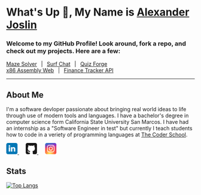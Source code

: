 # **What's Up 🤙, My Name is [Alexander Joslin](http://www.alexanderjoslin.com/)**
### Welcome to my GitHub Profile!  Look around, fork a repo, and check out my projects. Here are a few:

[Maze Solver](https://maze-solver-js.herokuapp.com/) &ensp;|&ensp; [Surf Chat](https://surf-chat-js.herokuapp.com/) &ensp;|&ensp; [Quiz Forge](https://quiz-forge.herokuapp.com/)\
[x86 Assembly Web](https://www.x86assemblycode.com/) &ensp;|&ensp; [Finance Tracker API](https://finance-tracker-js.herokuapp.com/)

---

## About Me
I'm a software devloper passionate about bringing real world ideas to life through use of modern tools and languages.  I have a bachelor's degree in computer science form California State University San Marcos.  I have had an internship as a "Software Engineer in test" but currently I teach students how to code in a veriety of programming languages at [The Coder School](https://www.thecoderschool.com/).


<a href="https://www.linkedin.com/in/alexander-joslin/" target="_blank">
  <img src="./icons/linkedin.svg" alt="Twitter" title="GitHub" width="30" />
</a>
&ensp;&ensp;
<a href="https://github.com/echoaj/" target="_blank">
  <img src="./icons/github.svg" alt="GitHub" title="GitHub" width="30" />
</a>
&ensp;&ensp;
<a href="https://instagram.com/echoaj18/" target="_blank">
  <img src="./icons/instagram.svg" alt="GitHub" title="GitHub" width="30" />
</a>

</br> 


## Stats 
[![Top Langs](https://github-readme-stats.vercel.app/api/top-langs/?username=echoaj&layout=compact)](https://github.com/echoaj)
<!-- [![Anurag's github stats](https://github-readme-stats.vercel.app/api?username=echoaj)](https://github.com/echoaj) -->
